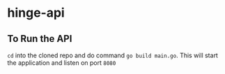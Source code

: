 # hinge-api
## To Run the API
`cd` into the cloned repo and do command `go build main.go`. This will start the application and listen on port `8080`
